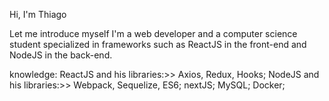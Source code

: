 Hi, I'm Thiago

Let me introduce myself
I'm a web developer and a computer science student specialized in frameworks such as ReactJS in the front-end and NodeJS in the back-end.

knowledge:
ReactJS and his libraries:>> Axios, Redux, Hooks;
NodeJS and his libraries:>> Webpack, Sequelize, ES6;
nextJS;
MySQL;
Docker;
